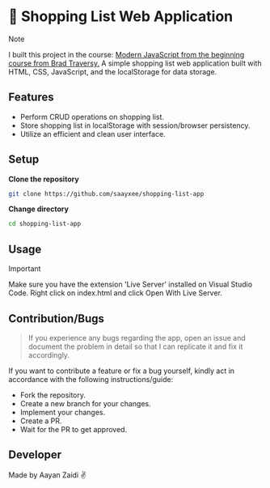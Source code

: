# 🛒 Shopping List Web Application
> [!Note]
> I built this project in the course: [Modern JavaScript from the beginning course from Brad Traversy.](https://www.traversymedia.com/modern-javascript-2-0)
A simple shopping list web application built with HTML, CSS, JavaScript, and the localStorage for data storage.

## Features

- Perform CRUD operations on shopping list.
- Store shopping list in localStorage with session/browser persistency.
- Utilize an efficient and clean user interface.

## Setup

**Clone the repository**
```bash
git clone https://github.com/saayxee/shopping-list-app
```

**Change directory**
```bash
cd shopping-list-app
```

## Usage
> [!Important]
> Make sure you have the extension 'Live Server' installed on Visual Studio Code.
Right click on index.html and click Open With Live Server.


## Contribution/Bugs
> If you experience any bugs regarding the app, open an issue and document the problem in detail so that I can replicate it and fix it accordingly.

If you want to contribute a feature or fix a bug yourself, kindly act in accordance with the following instructions/guide:
- Fork the repository.
- Create a new branch for your changes.
- Implement your changes.
- Create a PR.
- Wait for the PR to get approved.

## Developer
Made by Aayan Zaidi ✌️
